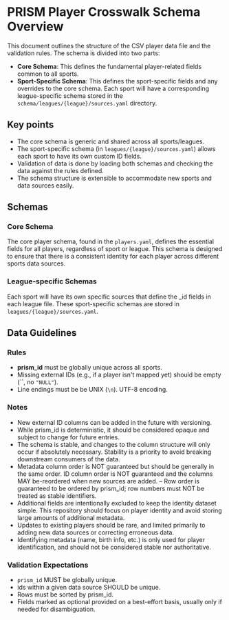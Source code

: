 # PRISM Player Crosswalk Schema Overview

This document outlines the structure of the CSV player data file and the validation rules. The schema is divided into two parts:
- **Core Schema**: This defines the fundamental player-related fields common to all sports.
- **Sport-Specific Schema**: This defines the sport-specific fields and any overrides to the core schema. Each sport will have a corresponding league-specific schema stored in the `schema/leagues/{league}/sources.yaml` directory.

## Key points
- The core schema is generic and shared across all sports/leagues.
- The sport-specific schema (in `leagues/{league}/sources.yaml`) allows each sport to have its own custom ID fields.
- Validation of data is done by loading both schemas and checking the data against the rules defined.
- The schema structure is extensible to accommodate new sports and data sources easily.

## Schemas
### Core Schema
The core player schema, found in the `players.yaml`, defines the essential fields for all players, regardless of sport or league. This schema is designed to ensure that there is a consistent identity for each player across different sports data sources.

### League-specific Schemas
Each sport will have its own specific sources that define the _id fields in each league file. These sport-specific schemas are stored in `leagues/{league}/sources.yaml`.

## Data Guidelines
### Rules
- **prism_id** must be globally unique across all sports.
- Missing external IDs (e.g., if a player isn't mapped yet) should be empty (``, no `"NULL"`).
- Line endings must be be UNIX (`\n`). UTF-8 encoding.

### Notes
- New external ID columns can be added in the future with versioning.
- While prism_id is deterministic, it should be considered opaque and subject to change for future entries.
- The schema is stable, and changes to the column structure will only occur if absolutely necessary. Stability is a priority to avoid breaking downstream consumers of the data.
- Metadata column order is NOT guaranteed but should be generally in the same order. ID column order is NOT guaranteed and the columns MAY be-reordered when new sources are added.
– Row order is guaranteed to be ordered by prism_id; row numbers must NOT be treated as stable identifiers.
- Additional fields are intentionally excluded to keep the identity dataset simple. This repository should focus on player identity and avoid storing large amounts of additional metadata.
- Updates to existing players should be rare, and limited primarily to adding new data sources or correcting erroneous data.
- Identifying metadata (name, birth info, etc.) is only used for player identification, and should not be considered stable nor authoritative.

### Validation Expectations
- `prism_id` MUST be globally unique.
- ids within a given data source SHOULD be unique.
- Rows must be sorted by prism_id.
- Fields marked as optional provided on a best-effort basis, usually only if needed for disambiguation.